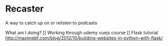 # Recaster
A way to catch up on or relisten to podcasts

What am I doing?
[] Working through udemy vuejs course
[] Flask tutorial http://maximebf.com/blog/2012/10/building-websites-in-python-with-flask/